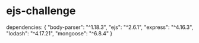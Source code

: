 # ejs-challenge
dependencies: {
    "body-parser": "^1.18.3",
    "ejs": "^2.6.1",
    "express": "^4.16.3",
    "lodash": "^4.17.21",
    "mongoose": "^6.8.4"
  }
